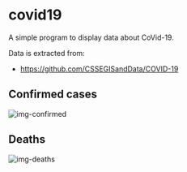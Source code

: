 # covid19

A simple program to display data about CoVid-19.

Data is extracted from:

- https://github.com/CSSEGISandData/COVID-19

## Confirmed cases

![img-confirmed](https://github.com/sbinet/covid19/raw/master/img-confirmed.png)

## Deaths

![img-deaths](https://github.com/sbinet/covid19/raw/master/img-deaths.png)


